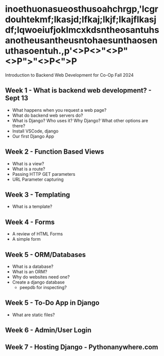 # inoethuonasueosthusoahchrgp,'lcgrdouhtekmf;lkasjd;lfkaj;lkjf;lkajflkasjdf;lqwoeiufjoklmcxkdsntheosantuhsanotheusantheusntohaesunthaosenuthasoentuh.,p'<>P<>"<>P"<>P">"<>P<">P
Introduction to Backend Web Development for Co-Op Fall 2024

## Week 1 - What is backend web development? - Sept 13

- What happens when you request a web page?
- What do backend web servers do?
- What is Django? Who uses it? Why Django? What other options are there?
- Install VSCode, django 
- Our first Django App

## Week 2 - Function Based Views 

- What is a view?
- What is a route?
- Passing HTTP GET parameters
- URL Parameter capturing

## Week 3 - Templating

- What is a template?

## Week 4 - Forms

 - A review of HTML Forms
 - A simple form

## Week 5 - ORM/Databases

- What is a database?
- What is an ORM?
- Why do websites need one?
- Create a django database 
    - peepdb for inspecting?

## Week 5 - To-Do App in Django

- What are static files?

## Week 6 - Admin/User Login

## Week 7 - Hosting Django - Pythonanywhere.com

